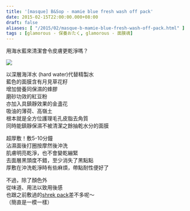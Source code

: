 ```yaml
---
title: '[masque] B&Sop - mamie blue fresh wash off pack'
date: 2015-02-15T22:00:00.000+08:00
draft: false
aliases: [ "/2015/02/masque-b-mamie-blue-fresh-wash-off-pack.html" ]
tags : [glamorous - 保養おたく, glamorous - 面膜魂]
---
```


用海水藍來清潔會令皮膚更乾淨嗎？  

![](/images/bnsopblue.jpg)

以深層海洋水 (hard water)代替精製水  
藍色的面膜含有月見草花籽  
增加營養同保濕的蜂膠  
磨砂功效的紅豆粉  
亦加入具鎮靜效果的金盞花  
吸油的薄荷、高嶺土  
根本就是全方位護理毛孔皮脂去角質  
同時能鎮靜保濕不被清潔之餘抽乾水分的面膜  
  
超厚敷！敷5-10分鐘  
沾濕面後打圈按摩然後沖洗  
肌膚明亮乾淨，也不會變乾繃緊  
去面層黑頭度不錯，至少消失了黑點點  
厚敷在沖洗乾淨時有些麻煩，帶點耐性便好了  
  
不過，除了顏色外  
從味道、用法以致用後感  
也跟之前敷過的[shrek pack](https://hidie.net/oliveyoungshrek/)差不多呢～  
（簡直是一模一樣）
